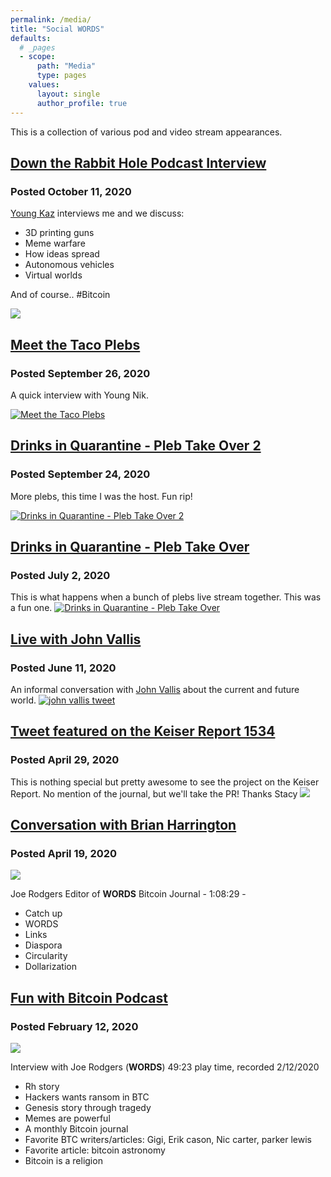 ```yaml
---
permalink: /media/
title: "Social WORDS"
defaults:
  # _pages
  - scope:
      path: "Media"
      type: pages
    values:
      layout: single
      author_profile: true
---
```


This is a collection of various pod and video stream appearances. 

## [Down the Rabbit Hole Podcast Interview](https://anchor.fm/dtrhole/episodes/DTRH8---Sovereignty-through-Technology-with-Joe-Rodgers-ektbc3)
### Posted October 11, 2020
[Young Kaz](https://twitter.com/btcbycko) interviews me and we discuss:
- 3D printing guns
- Meme warfare
- How ideas spread
- Autonomous vehicles 
- Virtual worlds

And of course.. #Bitcoin

[![](/assets/images/media/dtrh.png)](https://anchor.fm/dtrhole/episodes/DTRH8---Sovereignty-through-Technology-with-Joe-Rodgers-ektbc3)

## [Meet the Taco Plebs](https://www.youtube.com/watch?v=xP9_HQ0vAZ8&t=9s)
### Posted September 26, 2020
A quick interview with Young Nik. 

[![Meet the Taco Plebs](/assets/images/media/meet-the-plebs.png)](https://www.youtube.com/watch?v=xP9_HQ0vAZ8&t=9s)

## [Drinks in Quarantine - Pleb Take Over 2](https://www.youtube.com/watch?v=QwfoEpOjmTA)
### Posted September 24, 2020
More plebs, this time I was the host. Fun rip!

[![Drinks in Quarantine - Pleb Take Over 2](/assets/images/media/diq2.png)](https://www.youtube.com/watch?v=QwfoEpOjmTA)

## [Drinks in Quarantine - Pleb Take Over](https://www.youtube.com/watch?v=Xnk93WfGvNE)
### Posted July 2, 2020
This is what happens when a bunch of plebs live stream together. This was a fun one. 
[![Drinks in Quarantine - Pleb Take Over](/assets/images/media/diq.png)](https://www.youtube.com/watch?v=Xnk93WfGvNE)

## [Live with John Vallis](https://twitter.com/johnkvallis/status/1271256915075428352)
### Posted June 11, 2020
An informal conversation with [John Vallis](https://twitter.com/johnkvallis) about the current and future world.
[![john vallis tweet](/assets/images/media/jv1.png)](https://twitter.com/johnkvallis/status/1271256915075428352)

## [Tweet featured on the Keiser Report 1534](https://youtu.be/x9owXLhsg-0?t=561)
### Posted April 29, 2020
This is nothing special but pretty awesome to see the project on the Keiser Report. No mention of the journal, but we'll take the PR! Thanks Stacy
[![](/assets/images/media/keiser-report.png)](https://youtu.be/x9owXLhsg-0?t=560)

## [Conversation with Brian Harrington](https://youtu.be/rMTVUMXcuL8)
### Posted April 19, 2020
[![](/assets/images/media/brianharrington.png)](https://youtu.be/rMTVUMXcuL8?t=1)

Joe Rodgers Editor of **WORDS** Bitcoin Journal - 1:08:29 - 
* Catch up 
* WORDS
* Links
* Diaspora
* Circularity
* Dollarization

## [Fun with Bitcoin Podcast](https://anchor.fm/funwithbitcoin/episodes/Interview-with-Joe-Rodgers-WORDS-eapkfi)
### Posted February 12, 2020
[![](/assets/images/media/fwb.png)](https://anchor.fm/funwithbitcoin/episodes/Interview-with-Joe-Rodgers-WORDS-eapkfi)

Interview with Joe Rodgers (**WORDS**)	49:23 play time, recorded	2/12/2020	
* Rh story 
* Hackers wants ransom in BTC 
* Genesis story through tragedy 
* Memes are powerful 
* A monthly Bitcoin journal 
* Favorite BTC writers/articles: Gigi, Erik cason, Nic carter, parker lewis 
* Favorite article: bitcoin astronomy 
* Bitcoin is a religion 
